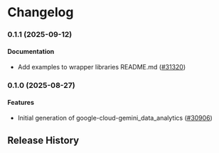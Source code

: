 # Changelog

### 0.1.1 (2025-09-12)

#### Documentation

* Add examples to wrapper libraries README.md ([#31320](https://github.com/googleapis/google-cloud-ruby/issues/31320)) 

### 0.1.0 (2025-08-27)

#### Features

* Initial generation of google-cloud-gemini_data_analytics ([#30906](https://github.com/googleapis/google-cloud-ruby/issues/30906)) 

## Release History
